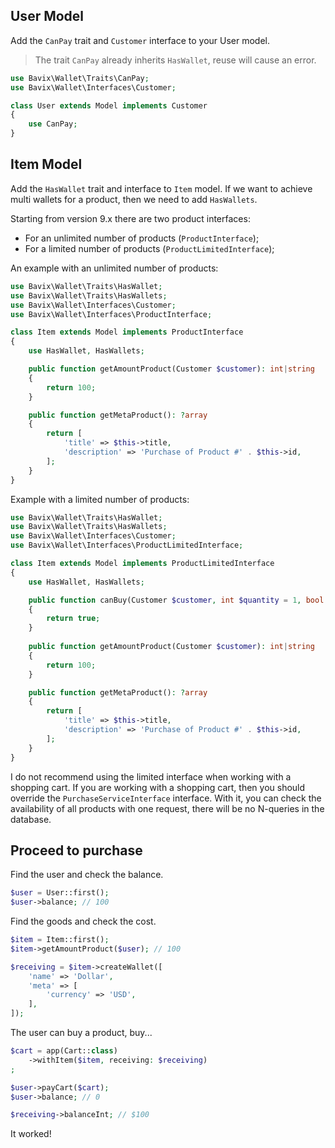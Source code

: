 ## User Model

Add the `CanPay` trait and `Customer` interface to your User model.

> The trait `CanPay` already inherits `HasWallet`, reuse will cause an error.

```php
use Bavix\Wallet\Traits\CanPay;
use Bavix\Wallet\Interfaces\Customer;

class User extends Model implements Customer
{
    use CanPay;
}
```

## Item Model

Add the `HasWallet` trait and interface to `Item` model.
If we want to achieve multi wallets for a product, then we need to add `HasWallets`.

Starting from version 9.x there are two product interfaces:
- For an unlimited number of products (`ProductInterface`);
- For a limited number of products (`ProductLimitedInterface`);

An example with an unlimited number of products:
```php
use Bavix\Wallet\Traits\HasWallet;
use Bavix\Wallet\Traits\HasWallets;
use Bavix\Wallet\Interfaces\Customer;
use Bavix\Wallet\Interfaces\ProductInterface;

class Item extends Model implements ProductInterface
{
    use HasWallet, HasWallets;

    public function getAmountProduct(Customer $customer): int|string
    {
        return 100;
    }

    public function getMetaProduct(): ?array
    {
        return [
            'title' => $this->title, 
            'description' => 'Purchase of Product #' . $this->id,
        ];
    }
}
```

Example with a limited number of products:
```php
use Bavix\Wallet\Traits\HasWallet;
use Bavix\Wallet\Traits\HasWallets;
use Bavix\Wallet\Interfaces\Customer;
use Bavix\Wallet\Interfaces\ProductLimitedInterface;

class Item extends Model implements ProductLimitedInterface
{
    use HasWallet, HasWallets;

    public function canBuy(Customer $customer, int $quantity = 1, bool $force = false): bool
    {
        return true; 
    }
    
    public function getAmountProduct(Customer $customer): int|string
    {
        return 100;
    }

    public function getMetaProduct(): ?array
    {
        return [
            'title' => $this->title, 
            'description' => 'Purchase of Product #' . $this->id,
        ];
    }
}
```

I do not recommend using the limited interface when working with a shopping cart.
If you are working with a shopping cart, then you should override the `PurchaseServiceInterface` interface.
With it, you can check the availability of all products with one request, there will be no N-queries in the database.

## Proceed to purchase

Find the user and check the balance.

```php
$user = User::first();
$user->balance; // 100
```

Find the goods and check the cost.

```php
$item = Item::first();
$item->getAmountProduct($user); // 100

$receiving = $item->createWallet([
    'name' => 'Dollar',
    'meta' => [
        'currency' => 'USD',
    ],
]);
```

The user can buy a product, buy...

```php
$cart = app(Cart::class)
    ->withItem($item, receiving: $receiving)
;

$user->payCart($cart);
$user->balance; // 0

$receiving->balanceInt; // $100
```

It worked! 
